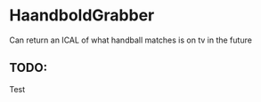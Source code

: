 # HaandboldGrabber

Can return an ICAL of what handball matches is on tv in the future
## TODO:
Test

